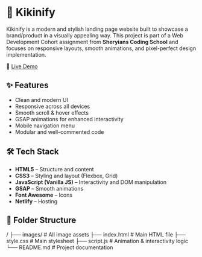# 🧃 Kikinify

Kikinify is a modern and stylish landing page website built to showcase a brand/product in a visually appealing way. 
This project is part of a Web Development Cohort assignment from **Sheryians Coding School** and focuses on responsive layouts, smooth animations, and pixel-perfect design implementation.

🚀 [Live Demo](https://kikinify.netlify.app/)

## ✨ Features

- Clean and modern UI
- Responsive across all devices
- Smooth scroll & hover effects
- GSAP animations for enhanced interactivity
- Mobile navigation menu
- Modular and well-commented code

## 🛠️ Tech Stack

- **HTML5** – Structure and content
- **CSS3** – Styling and layout (Flexbox, Grid)
- **JavaScript (Vanilla JS)** – Interactivity and DOM manipulation
- **GSAP** – Smooth animations
- **Font Awesome** – Icons
- **Netlify** – Hosting

## 📂 Folder Structure
/
├── images/ # All image assets
├── index.html # Main HTML file
├── style.css # Main stylesheet
├── script.js # Animation & interactivity logic
└── README.md # Project documentation
